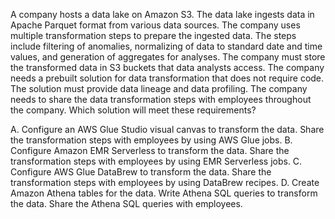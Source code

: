 A company hosts a data lake on Amazon S3. The data lake ingests data in Apache Parquet format from various data sources. The company uses multiple transformation steps to prepare the ingested data. The steps include filtering of anomalies, normalizing of data to standard date and time values, and generation of aggregates for analyses. The company must store the transformed data in S3 buckets that data analysts access. The company needs a prebuilt solution for data transformation that does not require code. The solution must provide data lineage and data profiling. The company needs to share the data transformation steps with employees throughout the company. Which solution will meet these requirements? 

A. Configure an AWS Glue Studio visual canvas to transform the data. Share the transformation steps with employees by using AWS Glue jobs. 
B. Configure Amazon EMR Serverless to transform the data. Share the transformation steps with employees by using EMR Serverless jobs. 
C. Configure AWS Glue DataBrew to transform the data. Share the transformation steps with employees by using DataBrew recipes. 
D. Create Amazon Athena tables for the data. Write Athena SQL queries to transform the data. Share the Athena SQL queries with employees.